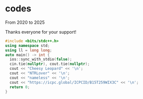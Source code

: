 # codes
From 2020 to 2025

Thanks everyone for your support!

``` cpp
#include <bits/stdc++.h>
using namespace std;
using ll = long long;
auto main() -> int {
  ios::sync_with_stdio(false);
  cin.tie(nullptr), cout.tie(nullptr);
  cout << "Cheesy Leopard" << '\n';
  cout << "NTRLover" << '\n';
  cout << "nameless" << '\n';
  cout << "https://icpc.global/ICPCID/B15T259WIX3C" << '\n';
  return 0;
}
```